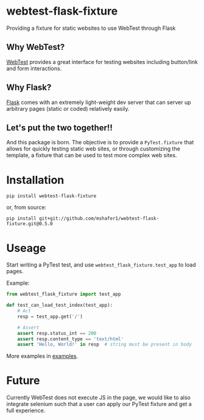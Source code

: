 # webtest-flask-fixture
Providing a fixture for static websites to use WebTest through Flask

## Why WebTest?
[WebTest](https://pypi.org/project/WebTest/) provides a great interface for testing websites including button/link and form interactions.

## Why Flask?
[Flask](https://pypi.org/project/Flask/) comes with an extremely light-weight dev server that can server up arbitrary pages (static or coded) relatively easily.

## Let's put the two together!!
And this package is born. The objective is to provide a `PyTest.fixture` that allows for quickly testing static web sites, or through customizing the template, a fixture that can be used to test more complex web sites.


# Installation

`pip install webtest-flask-fixture`

or, from source:

`pip install git+git://github.com/mshafer1/webtest-flask-fixture.git@0.5.0`


# Useage

Start writing a PyTest test, and use `webtest_flask_fixture.test_app` to load pages.

Example:

```python
from webtest_flask_fixture import test_app

def test_can_load_test_index(test_app):
    # Act
    resp = test_app.get('/')

    # Assert
    assert resp.status_int == 200
    assert resp.content_type == 'text/html'
    assert 'Hello, World!' in resp  # string must be present in body
```

<!-- use absolute URL as this is also used for the PyPi docs -->
More examples in [examples](https://github.com/mshafer1/webtest-flask-fixture/tree/master/webtest_flask_fixture/examples/test_files).

# Future
Currently WebTest does not execute JS in the page, we would like to also integrate selenium such that a user can apply our PyTest fixture and get a full experience.
